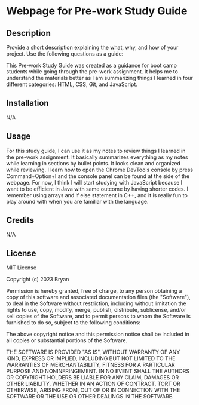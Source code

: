 # Webpage for Pre-work Study Guide

## Description

Provide a short description explaining the what, why, and how of your project. Use the following questions as a guide:

This Pre-work Study Guide was created as a guidance for boot camp students while going through the pre-work assignment. It helps me to understand the materials better as I am summarizing things I learned in four different categories: HTML, CSS, Git, and JavaScript. 

## Installation

N/A

## Usage

For this study guide, I can use it as my notes to review things I learned in the pre-work assignment. It basically summarizes everything as my notes while learning in sections by bullet points. It looks clean and organized while reviewing. I learn how to open the Chrome DevTools console by press Command+Option+I and the console panel can be found at the side of the webpage. For now, I think I will start studying with JavaScript because I want to be efficient in Java with same outcome by having shorter codes. I remember using arrays and if else statement in C++, and it is really fun to play around with when you are familiar with the language. 

## Credits

N/A

## License

MIT License

Copyright (c) 2023 Bryan

Permission is hereby granted, free of charge, to any person obtaining a copy
of this software and associated documentation files (the "Software"), to deal
in the Software without restriction, including without limitation the rights
to use, copy, modify, merge, publish, distribute, sublicense, and/or sell
copies of the Software, and to permit persons to whom the Software is
furnished to do so, subject to the following conditions:

The above copyright notice and this permission notice shall be included in all
copies or substantial portions of the Software.

THE SOFTWARE IS PROVIDED "AS IS", WITHOUT WARRANTY OF ANY KIND, EXPRESS OR
IMPLIED, INCLUDING BUT NOT LIMITED TO THE WARRANTIES OF MERCHANTABILITY,
FITNESS FOR A PARTICULAR PURPOSE AND NONINFRINGEMENT. IN NO EVENT SHALL THE
AUTHORS OR COPYRIGHT HOLDERS BE LIABLE FOR ANY CLAIM, DAMAGES OR OTHER
LIABILITY, WHETHER IN AN ACTION OF CONTRACT, TORT OR OTHERWISE, ARISING FROM,
OUT OF OR IN CONNECTION WITH THE SOFTWARE OR THE USE OR OTHER DEALINGS IN THE
SOFTWARE.

